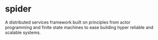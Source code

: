 # spider

A distributed services framework built on principles from actor programming and
finite state machines to ease building hyper reliable and scalable systems.
